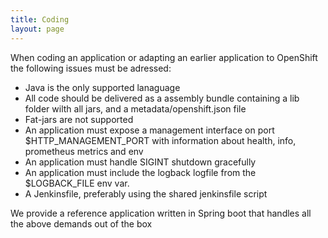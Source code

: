 ```yaml
---
title: Coding
layout: page
---
```


When coding an application or adapting an earlier application to OpenShift the following issues must be adressed:

 - Java is the only supported lanaguage
 - All code should be delivered as a assembly bundle containing a lib folder wilth all jars, and a metadata/openshift.json file
 - Fat-jars are not supported
 - An application must expose a management interface on port $HTTP_MANAGEMENT_PORT with information about health, info, prometheus metrics and env 
 - An application must handle SIGINT shutdown gracefully
 - An application must include the logback logfile from the $LOGBACK_FILE env var.
 - A Jenkinsfile, preferably using the shared jenkinsfile script

We provide a reference application written in Spring boot that handles all the above demands out of the box
